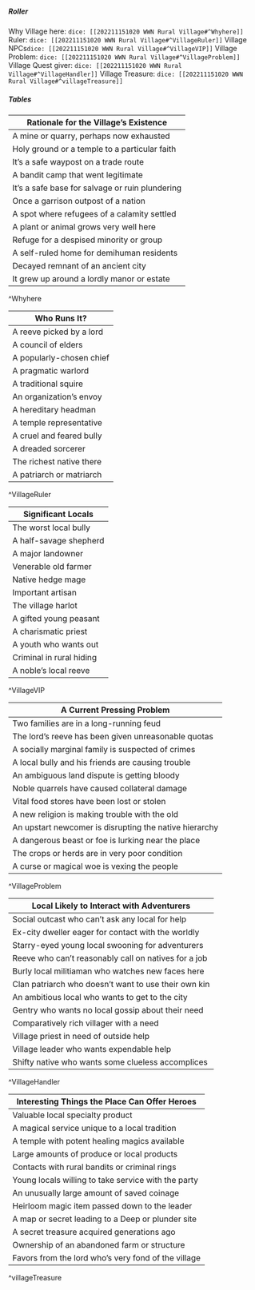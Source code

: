 ##### Roller
Why Village here: `dice: [[202211151020 WWN Rural Village#^Whyhere]]`
Ruler: `dice: [[202211151020 WWN Rural Village#^VillageRuler]]`
Village NPCs`dice: [[202211151020 WWN Rural Village#^VillageVIP]]`
Village Problem: `dice: [[202211151020 WWN Rural Village#^VillageProblem]]`
Village Quest giver: `dice: [[202211151020 WWN Rural Village#^VillageHandler]]`
Village Treasure: `dice: [[202211151020 WWN Rural Village#^villageTreasure]]`
##### Tables
| Rationale for the Village’s Existence           |
| ----------------------------------------------- |
| A mine or quarry, perhaps now exhausted         |
| Holy ground or a temple to a particular faith   |
| It’s a safe waypost on a trade route            |
| A bandit camp that went legitimate              |
| It’s a safe base for salvage or ruin plundering |
| Once a garrison outpost of a nation             |
| A spot where refugees of a calamity settled     |
| A plant or animal grows very well here          |
| Refuge for a despised minority or group         |
| A self-ruled home for demihuman residents       |
| Decayed remnant of an ancient city              |
| It grew up around a lordly manor or estate      |
^Whyhere




| Who Runs It?             |
| ------------------------ |
| A reeve picked by a lord |
| A council of elders      |
| A popularly-chosen chief |
| A pragmatic warlord      |
| A traditional squire     |
| An organization’s envoy  |
| A hereditary headman     |
| A temple representative  |
| A cruel and feared bully |
| A dreaded sorcerer       |
| The richest native there |
|A patriarch or matriarch|
^VillageRuler



| Significant Locals |
| ------------------ |
|The worst local bully  |
|A half-savage shepherd |
|A major landowner |
|Venerable old farmer|
|Native hedge mage |
|Important artisan|
|The village harlot|
|A gifted young peasant|
|A charismatic priest|
|A youth who wants out|
|Criminal in rural hiding|
|A noble’s local reeve|
^VillageVIP

| A Current Pressing Problem |
| -------------------------- |
|Two families are in a long-running feud  |
|The lord’s reeve has been given unreasonable quotas |
|A socially marginal family is suspected of crimes  |
|A local bully and his friends are causing trouble  |
|An ambiguous land dispute is getting bloody  |
|Noble quarrels have caused collateral damage|
|Vital food stores have been lost or stolen|
|A new religion is making trouble with the old|
|An upstart newcomer is disrupting the native hierarchy|
|A dangerous beast or foe is lurking near the place|
|The crops or herds are in very poor condition|
|A curse or magical woe is vexing the people|
^VillageProblem



| Local Likely to Interact with Adventurers            |
| ---------------------------------------------------- |
| Social outcast who can’t ask any local for help      |
| Ex-city dweller eager for contact with the worldly   |
| Starry-eyed young local swooning for adventurers     |
| Reeve who can’t reasonably call on natives for a job |
| Burly local militiaman who watches new faces here    |
| Clan patriarch who doesn’t want to use their own kin |
| An ambitious local who wants to get to the city      |
| Gentry who wants no local gossip about their need    |
| Comparatively rich villager with a need              |
| Village priest in need of outside help               |
| Village leader who wants expendable help             |
| Shifty native who wants some clueless accomplices    |
^VillageHandler


| Interesting Things the Place Can Offer Heroes       |
| --------------------------------------------------- |
| Valuable local specialty product                    |
| A magical service unique to a local tradition       |
| A temple with potent healing magics available       |
| Large amounts of produce or local products          |
| Contacts with rural bandits or criminal rings       |
| Young locals willing to take service with the party |
| An unusually large amount of saved coinage          |
| Heirloom magic item passed down to the leader       |
| A map or secret leading to a Deep or plunder site   |
| A secret treasure acquired generations ago          |
| Ownership of an abandoned farm or structure         |
| Favors from the lord who’s very fond of the village |
^villageTreasure